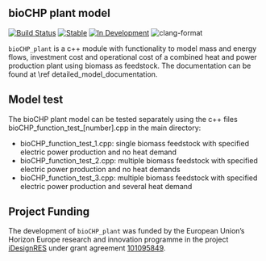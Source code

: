 ## bioCHP plant model

[![Build Status](https://github.com/iDesignRES/CHP_modelling/workflows/CI/badge.svg)](https://github.com/iDesignRES/CHP_modelling/actions?query=workflow%3ACI)
[![Stable](https://img.shields.io/badge/docs-stable-blue.svg)](https://idesignres.github.io/CHP_modelling/stable/)
[![In Development](https://img.shields.io/badge/docs-dev-blue.svg)](https://idesignres.github.io/CHP_modelling/dev/)
![clang-format](https://img.shields.io/badge/clang--format-Google%20style-blue?logo=clang&logoColor=white)

`bioCHP_plant` is a c++ module with functionality to model mass and energy flows, investment cost and operational cost of a combined heat and power production plant using biomass as feedstock. The documentation can be found at \ref detailed_model_documentation.

## Model test

The bioCHP plant model can be tested separately using the c++ files bioCHP_function_test_[number].cpp in the main directory:
 - bioCHP_function_test_1.cpp: single biomass feedstock with specified electric power production and no heat demand
 - bioCHP_function_test_2.cpp: multiple biomass feedstock with specified electric power production and no heat demands
 - bioCHP_function_test_3.cpp: multiple biomass feedstock with specified electric power production and several heat demand

## Project Funding

The development of `bioCHP_plant` was funded by the European Union’s Horizon Europe research and innovation programme in the project [iDesignRES](https://idesignres.eu/) under grant agreement [101095849](https://doi.org/10.3030/101095849).

